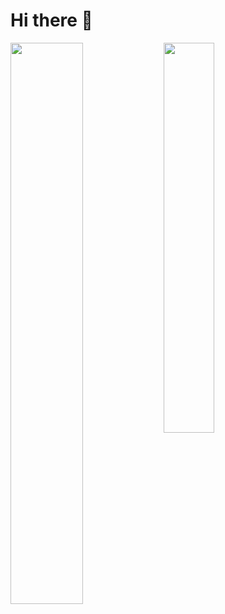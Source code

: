 # Hi there 👋

<!--
**koztimesin/koztimesin** is a ✨ _special_ ✨ repository because its `README.md` (this file) appears on your GitHub profile.

Here are some ideas to get you started:

- 🔭 I’m currently working on ...
- 🌱 I’m currently learning ...
- 👯 I’m looking to collaborate on ...
- 🤔 I’m looking for help with ...
- 💬 Ask me about ...
- 📫 How to reach me: ...
- 😄 Pronouns: ...
- ⚡ Fun fact: ...
-->
<img align = "left" width = "48%" src = "https://github-readme-stats.vercel.app/api?username=koztimesin&show_icons=true&theme=tokyonight" />
<img align = "left" width = "40%" src = "https://github-readme-stats.vercel.app/api/top-langs/?username=koztimesin&layout=compact&theme=tokyonight" />
